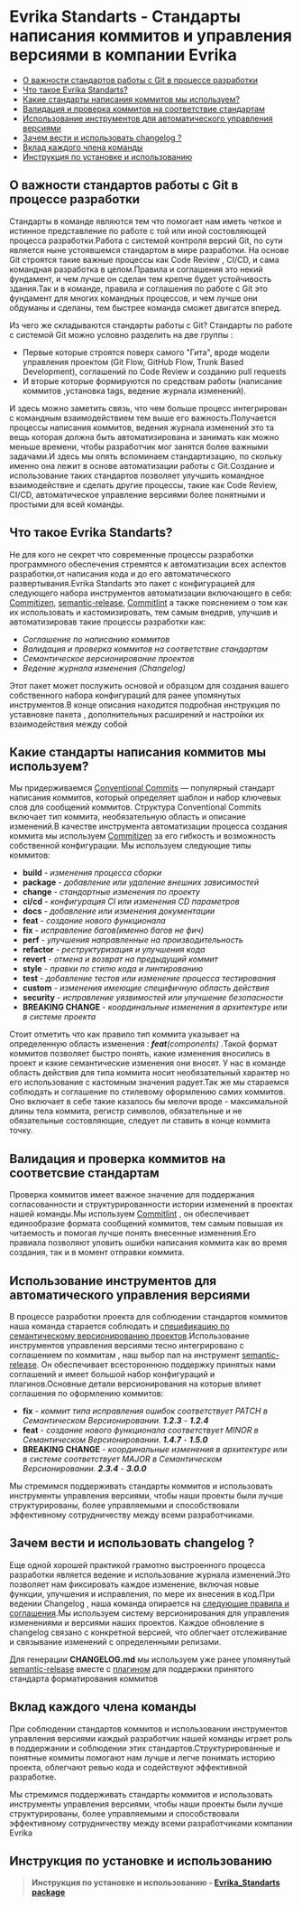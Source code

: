 # Evrika Standarts - Стандарты написания коммитов и управления версиями в компании Evrika

* [О важности стандартов работы с Git в процессе разработки](#chapter1)
* [Что такое Evrika Standarts?](#chapter2)
* [Какие стандарты написания коммитов мы используем?](#chapter3)
* [Валидация и проверка коммитов на соответствие стандартам](#chapter4)
* [Использование инструментов для автоматического управления версиями](#chapter5)
* [Зачем вести и использовать changelog ?](#chapter6) 
* [Вклад каждого члена команды](#chapter7)
* [Инструкция по установке и использованию](#chapter8)

## О важности стандартов работы с Git в процессе разработки <a name="chapter1"></a>

Стандарты в команде являются тем что помогает нам иметь четкое и истинное представление по работе с той или иной состовляющей процесса разработки.Работа с системой контроля версий Git, по сути является ныне устоявшемся стандартом в мире разработки. На основе Git строятся такие важные процессы как Code Review , CI/CD, и сама командная разработка в целом.Правила и соглашения это некий фундамент, и чем лучше он сделан тем крепче будет устойчивость здания.Так и в команде, правила и соглашения по работе с Git это фундамент для многих командных процессов, и чем лучше они обдуманы и сделаны, тем быстрее команда сможет двигатся вперед.

Из чего же складываются стандарты работы с Git? Стандарты по работе с системой Git можно условно разделить на две группы :
* Первые которые строятся поверх самого "Гита", вроде модели управления проектом (Git Flow, GitHub Flow, Trunk Based Development), соглашений по Code Review и созданию pull requests
* И вторые которые формируются по средствам работы (написание коммитов ,установка tags, ведение журнала изменений).  

И здесь можно заметить связь, что чем больше процесс интегрирован с командным взаимодействием тем выше его важность.Получается процессы написания коммитов, ведения журнала изменений это та вещь которая должна быть автоматизирована и занимать как можно меньше времени, чтобы разработчик мог занятся более важными задачами.И здесь мы опять вспоминаем стандартизацию, по скольку именно она лежит в основе автоматизации работы с Git.Создание и использование таких стандартов позволяет улучшить командное взаимодействие и сделать другие процессы, такие как Code Review, CI/CD, автоматическое управление версиями более понятными и простыми для всей команды.

## Что такое Evrika Standarts? <a name="chapter2"></a>

Не для кого не секрет что современные процессы разработки программного обеспечения стремятся к автоматизации всех аспектов разработки,от написания кода и до его автоматического развертывания.Evrika Standarts это пакет с конфигурацией для следующего набора инструментов автоматизации включающего в себя: [Commitizen](https://commitizen-tools.github.io/commitizen/), [semantic-release](https://semantic-release.gitbook.io/semantic-release/),  [Commitlint](https://github.com/conventional-changelog/commitlint) а также пояснением о том как их использовать и кастомизировать, тем самым внедрив, улучшив и автоматизировав такие процессы разработки как:

* *Соглашение по написанию коммитов*
* *Валидация и проверка коммитов на соответствие стандартам*
* *Семантическое версионирование проектов*
* *Ведение журнала изменения (Changelog)*

Этот пакет может послужить основой и образцом для создания вашего собственного набора конфигураций для ранее упомянутых инструментов.В конце описания находится подробная инструкция по уставновке пакета , дополнительных расширений и настройки их взаимодействия между собой

## Какие стандарты написания коммитов мы используем? <a name="chapter3"></a>

Мы придерживаемся [Conventional Commits](https://-www.conventionalcommits.org/ru/v1.0.0/) — популярный стандарт написания коммитов, который определяет шаблон и набор ключевых слов для сообщений коммитов. Структура Conventional Commits включает тип коммита, необязательную область и описание изменений.В качестве инструмента автоматизации процесса создания коммита мы используем [Commitizen](https://commitizen-tools.github.io/commitizen/) за его гибкость и возможность собственной конфигурации. Мы используем следующие типы коммитов: 

+ __build__ - *изменения процесса сборки*
+ __package__ - *добавление или удаление внешних зависимостей*
+ __change__ - *стандартные изменения по проекту*
+ __ci/cd__ - *конфигурация CI или изменения CD параметров*
+ __docs__ - *добавление или изменения документации*
+ __feat__ - *создание нового функционала*
+ __fix__ - *исправление багов(именно багов не фич)*
+ __perf__ - *улучшения направленные на производительность*
+ __refactor__ - *реструктуризация и улучшения кода*
+ __revert__ - *отмена и возврат на предыдущий коммит*
+ __style__ -  *правки по стилю кода и линтированию*
+ __test__ - *добавление тестов или изменение процесса тестирования*
+ __custom__ - *изменения имеющие специфичную область действия*
+ __security__ - *исправление уязвимостей или улучшение безопасности*
+ __BREAKING CHANGE__ - *координальные изменения в архитектуре или в системе проекта*

Стоит отметить что как правило тип коммита указывает на определенную область изменения : *__feat__(components)* .Такой формат коммитов позволяет быстро понять, какие изменения вносились в проект и какие семантические изменения они вносят. У нас в команде область действия для типа коммита носит необязательный характер но его использование с кастомным значения радует.Так же мы стараемся соблюдать и соглашение по стилевому оформлению самих коммитов. Оно включает в себе такие казалось бы мелочи вроде - максимальной длины тела коммита, регистр символов, обязательные и не обязательные состовляющие, следует ли ставить в конце коммита точку.

## Валидация и проверка коммитов на соответсвие стандартам  <a name="chapter4"></a>

Проверка коммитов имеет важное значение для поддержания согласованности и структурированности истории изменений в проектах нашей команды.Мы используем [Commitlint](https://github.com/conventional-changelog/commitlint) , он обеспечивает единообразие формата сообщений коммитов, тем самым повышая их читаемость и помогая лучше понять внесенные изменения.Его правиала позволяют уловить ошибки написания коммита как во время создания, так и в момент отправки коммита.

## Использование инструментов для автоматического управления версиями <a name="chapter5"></a>

В процессе разработки проекта для соблюдении стандартов коммитов наша команда старается соблюдать и [спецификацию по семантическому версионированию проектов](https://semver.org/lang/ru/spec/v2.0.0.html).Использование инструментов управления версиями тесно интегрировано с соглашением по коммитам , наш выбор пал на инструмент [semantic-release](https://semantic-release.gitbook.io/semantic-release/). Он обеспечивает всестороннюю поддержку принятых нами соглашений и имеет большой набор конфигураций и плагинов.Основные детали версионирования на которые влияет соглашения по оформлению коммитов:

+ __fix__ - *коммит типа исправления ошибок соответствует PATCH в Cемантическом Версионировании. __1.2.3__ - __1.2.4__* 
+ __feat__ - *создание нового функционала соответствует MINOR в Cемантическом Версионировании. __1.4.7__ - __1.5.0__*
+  __BREAKING CHANGE__ - *координальные изменения в архитектуре или в системе соответствует MAJOR в Cемантическом Версионировании. __2.3.4__ - __3.0.0__*


Мы стремимся поддерживать стандарты коммитов и использовать инструменты управления версиями, чтобы наши проекты были лучше структурированы, более управляемыми и способствовали эффективному сотрудничеству между всеми разработчиками.

## Зачем вести и использовать changelog ? <a name="chapter6"></a>

Еще одной хорошей практикой грамотно выстроенного процесса разработки является ведение и использование журнала изменений.Это позволяет нам фиксировать каждое изменение, включая новые функции, улучшения и исправления, по мере их внесения в код.При ведении Changelog , наша команда опирается на [следующие правила и соглашения](https://keepachangelog.com/ru/1.1.0/).Мы используем систему версионирования для управления изменениями и версиями наших проектов. Каждое обновление в changelog связано с конкретной версией, что облегчает отслеживание и связывание изменений с определенными релизами.

Для генерации __CHANGELOG.md__ мы используем уже ранее упомянутый [semantic-release](https://semantic-release.gitbook.io/semantic-release/) вместе с [плагином](https://github.com/semantic-release/changelog) для поддержки принятого стандарта форматирования коммитов

## Вклад каждого члена команды <a name="chapter7"></a>

При соблюдении стандартов коммитов и использовании инструментов управления версиями каждый разработчик нашей команды играет роль в поддержании и соблюдении этих стандартов.Структурированные и понятные коммиты помогают нам лучше и легче понимать историю проекта, облегчают ревью кода и содействуют эффективной разработке.

Мы стремимся поддерживать стандарты коммитов и использовать инструменты управления версиями, чтобы наши проекты были лучше структурированы, более управляемыми и способствовали эффективному сотрудничеству между всеми разработчиками компании Evrika

## Инструкция по установке и использованию <a name="chapter8"></a>

>  __Инструкция по установке и использованию - [Evrika_Standarts package](./MANUAL.md)__